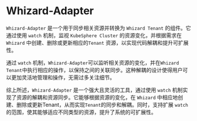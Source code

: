 # Whizard-Adapter


`Whizard-Adapter` 是一个用于同步相关资源并转换为 `Whizard Tenant` 的组件。它通过使用 `watch` 机制，监视 `KubeSphere Cluster` 的资源变化，并根据需求在 `Whizard` 中创建、删除或更新相应的`Tenant` 资源，以实现代码解耦和提升可扩展性。

通过 `watch` 机制，`Whizard-Adapter`可以监听相关资源的变化，并在`Whizard Tenant`中执行相应的操作，以保持之间的关联同步。这种解耦的设计使得用户可以更加灵活地管理和操作，无需过多关注细节。

综上所述，`Whizard-Adapter` 是一个强大且灵活的工具，通过使用 `watch` 机制实现了资源的解耦和资源同步。它能够根据资源的变化，在 `Whizard` 中相应地创建、删除或更新Tenant，从而实现`Tenant`的同步和解耦。同时，支持扩展 `watch` 的范围，使其能够适应不同类型的资源，提升了系统的可扩展性。

